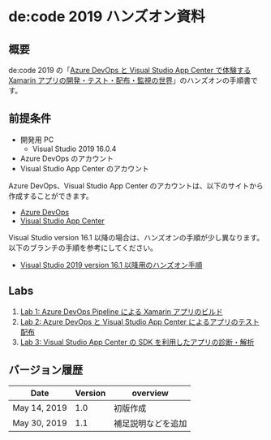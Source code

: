 # de:code 2019 ハンズオン資料

## 概要

de:code 2019 の「[Azure DevOps と Visual Studio App Center で体験する Xamarin アプリの開発・テスト・配布・監視の世界](https://www.microsoft.com/ja-jp/events/decode/2019session/detail.aspx?sid=DT62&st=4)」のハンズオンの手順書です。

## 前提条件

- 開発用 PC
  - Visual Studio 2019 16.0.4
- Azure DevOps のアカウント
- Visual Studio App Center のアカウント

Azure DevOps、Visual Studio App Center のアカウントは、以下のサイトから作成することができます。

- [Azure DevOps](https://azure.microsoft.com/services/devops/)
- [Visual Studio App Center](https://visualstudio.microsoft.com/app-center/)

Visual Studio version 16.1 以降の場合は、ハンズオンの手順が少し異なります。以下のブランチの手順を参考にしてください。

- [Visual Studio 2019 version 16.1 以降用のハンズオン手順](https://github.com/tafuji/deocde2019-hands-on/tree/vs2019-16.1.1)

## Labs

1. [Lab 1: Azure DevOps Pipeline による Xamarin アプリのビルド](./lab1/README.md)
2. [Lab 2: Azure DevOps と Visual Studio App Center によるアプリのテスト配布](./lab2/README.md)
3. [Lab 3: Visual Studio App Center の SDK を利用したアプリの診断・解析](./lab3/README.md)

## バージョン履歴

|Date|Version|overview|
|---|---|---|
|May 14, 2019|1.0|初版作成|
|May 30, 2019|1.1|補足説明などを追加|